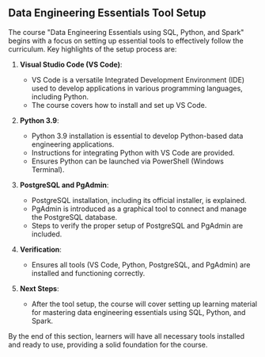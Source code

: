 ## Data Engineering Essentials Tool Setup

The course "Data Engineering Essentials using SQL, Python, and Spark" begins with a focus on setting up essential tools to effectively follow the curriculum. Key highlights of the setup process are:

1. **Visual Studio Code (VS Code)**:

   - VS Code is a versatile Integrated Development Environment (IDE) used to develop applications in various programming languages, including Python.
   - The course covers how to install and set up VS Code.

2. **Python 3.9**:

   - Python 3.9 installation is essential to develop Python-based data engineering applications.
   - Instructions for integrating Python with VS Code are provided.
   - Ensures Python can be launched via PowerShell (Windows Terminal).

3. **PostgreSQL and PgAdmin**:

   - PostgreSQL installation, including its official installer, is explained.
   - PgAdmin is introduced as a graphical tool to connect and manage the PostgreSQL database.
   - Steps to verify the proper setup of PostgreSQL and PgAdmin are included.

4. **Verification**:

   - Ensures all tools (VS Code, Python, PostgreSQL, and PgAdmin) are installed and functioning correctly.

5. **Next Steps**:
   - After the tool setup, the course will cover setting up learning material for mastering data engineering essentials using SQL, Python, and Spark.

By the end of this section, learners will have all necessary tools installed and ready to use, providing a solid foundation for the course.
